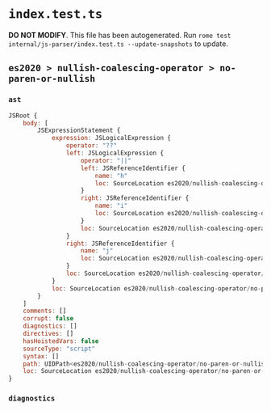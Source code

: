 # `index.test.ts`

**DO NOT MODIFY**. This file has been autogenerated. Run `rome test internal/js-parser/index.test.ts --update-snapshots` to update.

## `es2020 > nullish-coalescing-operator > no-paren-or-nullish`

### `ast`

```javascript
JSRoot {
	body: [
		JSExpressionStatement {
			expression: JSLogicalExpression {
				operator: "??"
				left: JSLogicalExpression {
					operator: "||"
					left: JSReferenceIdentifier {
						name: "h"
						loc: SourceLocation es2020/nullish-coalescing-operator/no-paren-or-nullish/input.js 1:0-1:1 (h)
					}
					right: JSReferenceIdentifier {
						name: "i"
						loc: SourceLocation es2020/nullish-coalescing-operator/no-paren-or-nullish/input.js 1:5-1:6 (i)
					}
					loc: SourceLocation es2020/nullish-coalescing-operator/no-paren-or-nullish/input.js 1:0-1:6
				}
				right: JSReferenceIdentifier {
					name: "j"
					loc: SourceLocation es2020/nullish-coalescing-operator/no-paren-or-nullish/input.js 1:10-1:11 (j)
				}
				loc: SourceLocation es2020/nullish-coalescing-operator/no-paren-or-nullish/input.js 1:0-1:11
			}
			loc: SourceLocation es2020/nullish-coalescing-operator/no-paren-or-nullish/input.js 1:0-1:12
		}
	]
	comments: []
	corrupt: false
	diagnostics: []
	directives: []
	hasHoistedVars: false
	sourceType: "script"
	syntax: []
	path: UIDPath<es2020/nullish-coalescing-operator/no-paren-or-nullish/input.js>
	loc: SourceLocation es2020/nullish-coalescing-operator/no-paren-or-nullish/input.js 1:0-2:0
}
```

### `diagnostics`

```

```
